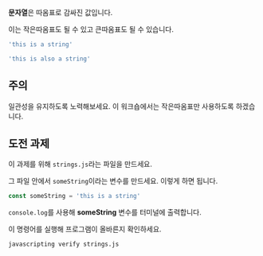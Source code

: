 **문자열**은 따옴표로 감싸진 값입니다.

이는 작은따옴표도 될 수 있고 큰따옴표도 될 수 있습니다.

```js
'this is a string'

'this is also a string'
```

## 주의

일관성을 유지하도록 노력해보세요. 이 워크숍에서는 작은따옴표만 사용하도록 하겠습니다.

## 도전 과제

이 과제를 위해 `strings.js`라는 파일을 만드세요.

그 파일 안에서 `someString`이라는 변수를 만드세요. 이렇게 하면 됩니다.

```js
const someString = 'this is a string'
```

`console.log`를 사용해 **someString** 변수를 터미널에 출력합니다.

이 명령어를 실행해 프로그램이 올바른지 확인하세요.

`javascripting verify strings.js`
